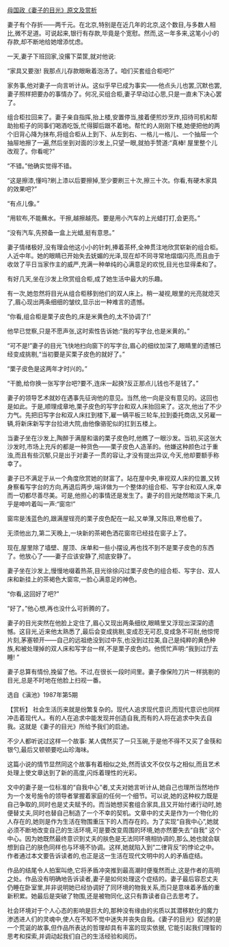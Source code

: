 [母国政《妻子的目光》原文及赏析](https://www.vrrw.net/wx/15314.html)

妻子有个存折——两千元。在北京,特别是在近几年的北京,这个数目,与多数人相比,微不足道。可说起来,银行有存款,毕竟是个宽慰。然而,这一年多来,这笔小小的存款,却不断地给她增添忧虑。

一天,妻子下班回家,没撂下菜筐,就对他说:

“家具又要涨! 我那点儿存款眼瞅着泡汤了。咱们买套组合柜吧?”

家务事,他对妻子一向言听计从。这似乎早已成为事实——他点头儿也罢,沉默也罢,妻子照样把要办的事情办了。何况,买组合柜,妻子早动过心思,只是一直未下决心罢了。

组合柜拉回来了。妻子亲自指挥,抬上楼,安置停当,接着便煎炒烹炸,招待司机和帮助抬柜子的同事们喝酒吃饭,忙得脚后跟不着地。帮忙的人刚刚下楼,她便把他的两个旧背心降为抹布,将组合柜从上到下、从左到右、一格儿一格儿、一个抽屉一个抽屉地擦了一遍,然后坐到对面的沙发上,只望一眼,就拍手赞道:“真棒! 屋里整个儿改观了。你看呢?”

“不错。”他确实觉得不错。

“这是擦漆,懂吗?刷上漆以后要擦掉,至少要刷三十次,擦三十次。你看,有硬木家具的效果吧?”

“有点儿像。”

“用软布,不能蘸水。干擦,越擦越亮。要是用小汽车的上光蜡打打,会更亮。”

“没有汽车,先预备一盒上光蜡,挺有意思。”

妻子情绪极好,没有理会他这小小的针刺,捧着茶杯,全神贯注地欣赏崭新的组合柜。人近中年。她的眼睛已开始失去妩媚的光泽,现在却不同寻常地熠熠闪亮,而且由于收敛了平日当家作主的威严,充满一种单纯的心满意足的欢悦,目光也显得柔和了。

有好几天,坐在沙发上欣赏组合柜,成了她生活中最大的乐趣。

有一次,她忽然将目光从组合柜移到他们的双人床上。稍一凝视,眼里的光亮就熄灭了,眉心现出两条细细的皱纹,显示出一种难言的遗憾。

“你看,组合柜是栗子皮色的,床是米黄色的,太不协调了!”

他早已觉察,只是不愿声张,这时索性告诉她:“我的写字台,也是米黄的。”

“可不是!”妻子的目光飞快地扫向窗下的写字台,眉心的细纹加深了,眼睛里的遗憾已经变成挑剔,“当初要是买栗子皮色的就好了。”

“栗子皮色是这两年才时兴的。”

“干脆,给你换一张写字台吧?要不,连床一起换?反正那点儿钱也不是钱了。”

妻子的领导艺术就妙在遇事先征询他的意见。当然,他一向是没有意见的。这回也是如此。于是,顺理成章地,栗子皮色的写字台和双人床抬回来了。这次,他出了不少力气。先把旧写字台和双人床扛到楼下,雇一辆平板三轮车,拉到委托商店,又另雇一辆,将新床新写字台拉进大院,由他像骆驼似的扛到五楼上。

当妻子坐在沙发上,陶醉于满屋和谐的栗子皮色时,他瞧了一眼沙发。当初,买这张大沙发时,市场上充斥的都是一种货色——栗子皮色人造革的。他嫌这种颜色过于重浊,而且有些沉郁,只是出于对妻子一贯的容让,才没有提出异议,今天,他却要额手称幸了。

妻子已不满足于从一个角度欣赏她的财富了。站在屋中央,审视双人床的位置,又转身察看写字台的方向,再退后两步,端详做为一个整体的组合柜、写字台和双人床,幸而一切都尽善尽美。可是,他担心的事情还是发生了。妻子的目光陡然暗淡下来,几乎是呻吟着叫一声:“窗帘!”

窗帘是浅蓝色的,跟满屋锃亮的栗子皮色配在一起,又单薄,又陈旧,寒伧极了。

无须他出力,第二天晚上,一块新的茶褐色洒花窗帘已经挂在窗子上了。

现在,屋里除了墙壁、屋顶、床单和一些小摆设,再也找不到不是栗子皮色的东西了。他放心了——妻子应该安静了,彻底安静了。

妻子坐在沙发上,慢慢地啜着热茶,目光徐徐闪过栗子皮色的组合柜、写字台、双人床和新挂上的茶褐色大窗帘,一脸心满意足的神色。

“你看,这回好了吧?”

“好了。”他心想,再也没什么可折腾的了。

妻子的目光突然在他脸上定住了,眉心又现出两条细纹,眼睛里又浮现出深深的遗憾。这目光,近来他太熟悉了,最后会变成挑剔,变成忍无可忍,变成急不可耐,他惊愕片刻,茅塞顿开——自己的远祖绝没到过中东,也没到过拉美,自己是纯粹的黄色种族,和被处理掉的双人床和写字台一样,不是栗子皮色的。他慌忙声明:“我到过厅去睡! ”

妻子总算有情份,挽留了他。不过,在很长一段时间里。妻子像保险刀片一样挑剔的目光,总是不时地在他脸上扫视一番。

选自《滇池》1987年第5期



【赏析】 社会生活历来就是纷繁复杂的。现代人追求现代意识,而现代意识也同样冲击着现代人。有的人在追求中能发现并创造自我,而有的人将在追求中失去自我。这就是《妻子的目光》所给予我们的启迪。

不少人都听说过这样一个故事: 某人偶然买了一只玉碗,于是他不得不又买了金筷和银勺,最后又顿顿要吃山珍海味。

这篇小说的情节显然同这个故事有着相似之处,然而该文不仅仅与之相似,而且艺术处理上使文章达到了新的高度,闪烁着理性的光彩。

文中的妻子是一位标准的“自我中心”者,丈夫对她言听计从,她自己也理所当然地作为一个发号施令的领导者掌握着家庭的任何一个细节。可以说,她的这种权力既是自己争取的,同时也是丈夫赋予的。而当她想买套组合家具,且又开始付诸行动时,她便替丈夫,同时也替自己制造了一个不幸的契机。文章中的丈夫是作为一个物化的人存在的,她则是作为生活在物围重压下的人而存在的。为了实现“自我中心”,她就必须不断地改变自己的生活环境,可是要改变周围的环境,她亦然要失去“自我” 这个中心。因为她既然最终意识到丈夫的肤色是无法同环境相协调的,那么,她也就会联想到自己的肤色同样也与环境不协调。这样,她就陷入到“二律背反”的悖论之中。作者通过本文要告诉读者的,也正是这一生活在现代文明中的人的矛盾症结。

作品的结尾令人拍案叫绝,它将矛盾冲突推到最高潮时便戛然而止,这是作者的高明之处。作品没有明确地告诉读者,妻子是如何处理这个症结的。妻子最后容忍丈夫仍睡在卧室里,并非说明她已经协调好了同环境的物我关系,而只是意味着矛盾的重新积累。她最后是突破了物围,还是被物同化,这只有靠读者自己去思考了。

社会环境对于个人心态的影响是巨大的,那种没有缘由的劣质以其潜移默化的魔力渗透进人们的灵魂中,使人在不知不觉中迷失并丧失自我。《妻子的目光》叙述的是一个荒诞的故事,但作品所表达的哲理却具有丰富的现实依据, 它能引起我们理智的思考和探索,并调动起我们自己的生活经验和阅历。


